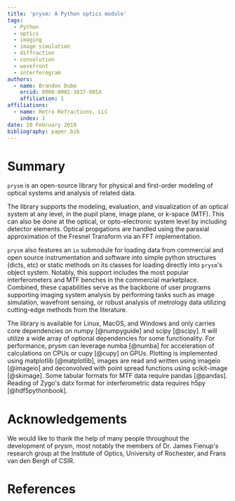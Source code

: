 ```yaml
---
title: 'prysm: A Python optics module'
tags:
  - Python
  - optics
  - imaging
  - image simulation
  - diffraction
  - convolution
  - wavefront
  - interferogram
authors:
  - name: Brandon Dube
    orcid: 0000-0002-3837-605X
    affiliation: 1
affiliations:
  - name: Retro Refractions, LLC
    index: 1
date: 20 February 2019
bibliography: paper.bib
---
```


# Summary

``prysm`` is an open-source library for physical and first-order modeling of optical systems and analysis of related data.

The library supports the modeling, evaluation, and visualization of an optical system at any level, in the pupil plane, image plane, or k-space (MTF).  This can also be done at the optical, or opto-electronic system level by including detector elements.  Optical propgations are handled using the paraxial approximation of the Fresnel Transform via an FFT implementation.

`prysm` also features an `io` submodule for loading data from commercial and open source instrumentation and software into simple python structures (dicts, etc) or static methods on its classes for loading directly into `prysm`'s object system.  Notably, this support includes the most popular interferometers and MTF benches in the commercial marketplace.  Combined, these capabilities serve as the backbone of user programs supporting imaging system analysis by performing tasks such as image simulation, wavefront sensing, or robust analysis of metrology data utilizing cutting-edge methods from the literature.

The library is available for Linux, MacOS, and Windows and only carries core dependencies on numpy [@numpyguide] and scipy [@scipy].  It will utilize a wide array of optional dependencies for some functionality.  For performance, prysm can leverage numba [@numba] for acceleration of calculations on CPUs or cupy [@cupy] on GPUs.  Plotting is implemented using matplotlib [@matplotlib], images are read and written using imageio [@imageio] and deconvolved with point spread functions using scikit-image [@skimage].  Some tabular formats for MTF data require pandas [@pandas].  Reading of Zygo's datx format for interferometric data requires h5py [@hdf5pythonbook].

# Acknowledgements

We would like to thank the help of many people throughout the development of prysm, most notably the members of Dr. James Fienup's research group at the Institute of Optics, University of Rochester, and Frans van den Bergh of CSIR.

# References
